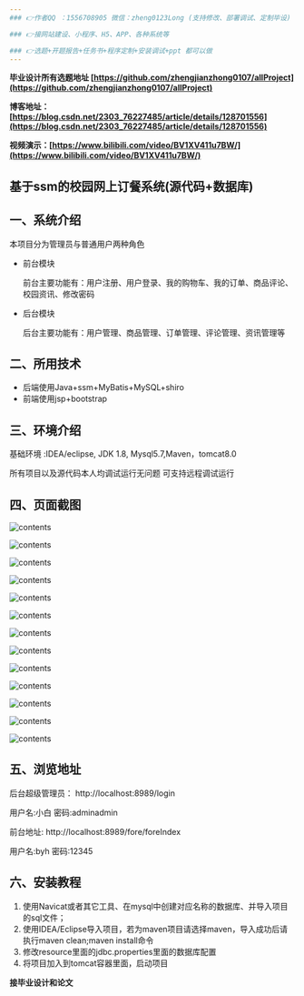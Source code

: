 ```yaml
---
### 👉作者QQ ：1556708905 微信：zheng0123Long (支持修改、部署调试、定制毕设)

### 👉接网站建设、小程序、H5、APP、各种系统等

### 👉选题+开题报告+任务书+程序定制+安装调试+ppt 都可以做
---
```


**毕业设计所有选题地址 [https://github.com/zhengjianzhong0107/allProject](https://github.com/zhengjianzhong0107/allProject)**

**博客地址：[https://blog.csdn.net/2303_76227485/article/details/128701556](https://blog.csdn.net/2303_76227485/article/details/128701556)**

**视频演示：[https://www.bilibili.com/video/BV1XV411u7BW/](https://www.bilibili.com/video/BV1XV411u7BW/)**

## 基于ssm的校园网上订餐系统(源代码+数据库)

## 一、系统介绍

本项目分为管理员与普通用户两种角色

- 前台模块
  
  前台主要功能有：用户注册、用户登录、我的购物车、我的订单、商品评论、校园资讯、修改密码
- 后台模块
  
  后台主要功能有：用户管理、商品管理、订单管理、评论管理、资讯管理等

## 二、所用技术

- 后端使用Java+ssm+MyBatis+MySQL+shiro
- 前端使用jsp+bootstrap

## 三、环境介绍

基础环境 :IDEA/eclipse, JDK 1.8, Mysql5.7,Maven，tomcat8.0

所有项目以及源代码本人均调试运行无问题 可支持远程调试运行

## 四、页面截图

![contents](./picture/picture1.png)

![contents](./picture/picture2.png)

![contents](./picture/picture3.png)

![contents](./picture/picture4.png)

![contents](./picture/picture5.png)

![contents](./picture/picture6.png)

![contents](./picture/picture7.png)

![contents](./picture/picture8.png)

![contents](./picture/picture9.png)

![contents](./picture/picture10.png)

![contents](./picture/picture11.png)

![contents](./picture/picture12.png)

![contents](./picture/picture13.png)

## 五、浏览地址

后台超级管理员：
http://localhost:8989/login

用户名:小白    密码:adminadmin

前台地址:
http://localhost:8989/fore/foreIndex

用户名:byh   密码:12345

## 六、安装教程

1. 使用Navicat或者其它工具、在mysql中创建对应名称的数据库、并导入项目的sql文件；
2. 使用IDEA/Eclipse导入项目，若为maven项目请选择maven，导入成功后请执行maven clean;maven install命令
3. 修改resource里面的jdbc.properties里面的数据库配置
4. 将项目加入到tomcat容器里面，启动项目 

 

**接毕业设计和论文**

